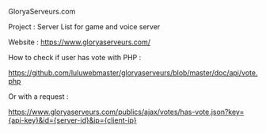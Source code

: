 GloryaServeurs.com

Project : Server List for game and voice server 

Website : https://www.gloryaserveurs.com/

How to check if user has vote with PHP :

https://github.com/luluwebmaster/gloryaserveurs/blob/master/doc/api/vote.php

Or with a request :

https://www.gloryaserveurs.com/publics/ajax/votes/has-vote.json?key={api-key}&id={server-id}&ip={client-ip}
